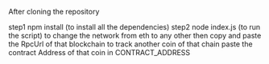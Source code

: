 After cloning the repository 

step1   npm install  (to install all the dependencies)
step2 node index.js  (to run the script)
 to change the network from eth to any other then copy and paste the RpcUrl of that blockchain 
 to track another coin of that chain paste the contract Address of that coin in CONTRACT_ADDRESS
